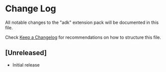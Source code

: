 # Change Log

All notable changes to the "adk" extension pack will be documented in this file.

Check [Keep a Changelog](http://keepachangelog.com/) for recommendations on how to structure this file.

## [Unreleased]

- Initial release
